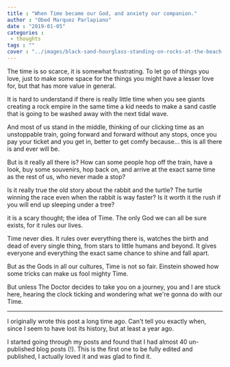```yaml
---
title : "When Time became our God, and anxiety our companion."
author : "Obed Marquez Parlapiano"
date : "2019-01-05"
categories : 
 - thoughts
tags : ""
cover : "../images/black-sand-hourglass-standing-on-rocks-at-the-beach.jpg"
---
```


The time is so scarce, it is somewhat frustrating. To let go of things you love, just to make some space for the things you might have a lesser love for, but that has more value in general.

It is hard to understand if there is really little time when you see giants creating a rock empire in the same time a kid needs to make a sand castle that is going to be washed away with the next tidal wave.

And most of us stand in the middle, thinking of our clicking time as an unstoppable train, going forward and forward without any stops, once you pay your ticket and you get in, better to get comfy because... this is all there is and ever will be.

But is it really all there is? How can some people hop off the train, have a look, buy some souvenirs, hop back on, and arrive at the exact same time as the rest of us, who never made a stop?

Is it really true the old story about the rabbit and the turtle? The turtle winning the race even when the rabbit is way faster? Is it worth it the rush if you will end up sleeping under a tree?

it is a scary thought; the idea of Time. The only God we can all be sure exists, for it rules our lives.

Time never dies. It rules over everything there is, watches the birth and dead of every single thing, from stars to little humans and beyond. It gives everyone and everything the exact same chance to shine and fall apart.

But as the Gods in all our cultures, Time is not so fair. Einstein showed how some tricks can make us fool mighty Time.

But unless The Doctor decides to take you on a journey, you and I are stuck here, hearing the clock ticking and wondering what we're gonna do with our Time.

* * *

I originally wrote this post a long time ago. Can't tell you exactly when, since I seem to have lost its history, but at least a year ago.

I started going through my posts and found that I had almost 40 un-published blog posts (!). This is the first one to be fully edited and published, I actually loved it and was glad to find it.
